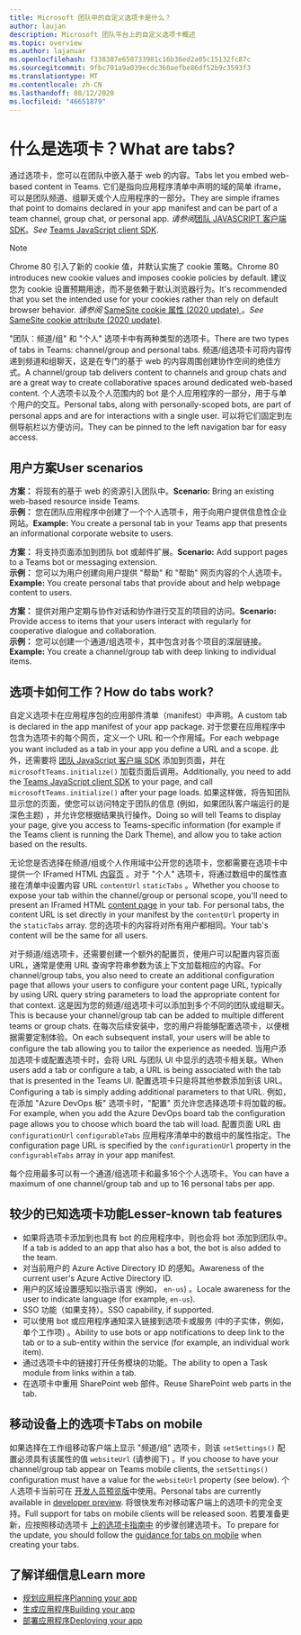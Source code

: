 ```yaml
---
title: Microsoft 团队中的自定义选项卡是什么？
author: laujan
description: Microsoft 团队平台上的自定义选项卡概述
ms.topic: overview
ms.author: lajanuar
ms.openlocfilehash: f338387e658733981c16b36ed2a05c15132fc87c
ms.sourcegitcommit: 9fbc701a9a039ecdc360aefbe86df52b9c3593f3
ms.translationtype: MT
ms.contentlocale: zh-CN
ms.lasthandoff: 08/12/2020
ms.locfileid: "46651879"
---
```

# <a name="what-are-tabs"></a><span data-ttu-id="5a09b-103">什么是选项卡？</span><span class="sxs-lookup"><span data-stu-id="5a09b-103">What are tabs?</span></span>

<span data-ttu-id="5a09b-104">通过选项卡，您可以在团队中嵌入基于 web 的内容。</span><span class="sxs-lookup"><span data-stu-id="5a09b-104">Tabs let you embed web-based content in Teams.</span></span> <span data-ttu-id="5a09b-105">它们是指向应用程序清单中声明的域的简单 iframe，可以是团队频道、组聊天或个人应用程序的一部分。</span><span class="sxs-lookup"><span data-stu-id="5a09b-105">They are simple iframes that point to domains declared in your app manifest and can be part of a team channel, group chat, or personal app.</span></span> <span data-ttu-id="5a09b-106">*请参阅*[团队 JAVASCRIPT 客户端 SDK](/javascript/api/overview/msteams-client)。</span><span class="sxs-lookup"><span data-stu-id="5a09b-106">*See* [Teams JavaScript client SDK](/javascript/api/overview/msteams-client).</span></span>

> [!NOTE]
> <span data-ttu-id="5a09b-107">Chrome 80 引入了新的 cookie 值，并默认实施了 cookie 策略。</span><span class="sxs-lookup"><span data-stu-id="5a09b-107">Chrome 80 introduces new cookie values and imposes cookie policies by default.</span></span> <span data-ttu-id="5a09b-108">建议您为 cookie 设置预期用途，而不是依赖于默认浏览器行为。</span><span class="sxs-lookup"><span data-stu-id="5a09b-108">It's recommended that you set the intended use for your cookies rather than rely on default browser behavior.</span></span> <span data-ttu-id="5a09b-109">*请参阅* [SameSite cookie 属性 (2020 update) ](../../resources/samesite-cookie-update.md)。</span><span class="sxs-lookup"><span data-stu-id="5a09b-109">*See* [SameSite cookie attribute (2020 update)](../../resources/samesite-cookie-update.md).</span></span>

<span data-ttu-id="5a09b-110">"团队：频道/组" 和 "个人" 选项卡中有两种类型的选项卡。</span><span class="sxs-lookup"><span data-stu-id="5a09b-110">There are two types of tabs in Teams: channel/group and personal tabs.</span></span> <span data-ttu-id="5a09b-111">频道/组选项卡可将内容传递到频道和组聊天，这是在专门的基于 web 的内容周围创建协作空间的绝佳方式。</span><span class="sxs-lookup"><span data-stu-id="5a09b-111">A channel/group tab delivers content to channels and group chats and are a great way to create collaborative spaces around dedicated web-based content.</span></span> <span data-ttu-id="5a09b-112">个人选项卡以及个人范围内的 bot 是个人应用程序的一部分，用于与单个用户的交互。</span><span class="sxs-lookup"><span data-stu-id="5a09b-112">Personal tabs, along with personally-scoped bots, are part of personal apps and are for interactions with a single user.</span></span> <span data-ttu-id="5a09b-113">可以将它们固定到左侧导航栏以方便访问。</span><span class="sxs-lookup"><span data-stu-id="5a09b-113">They can be pinned to the left navigation bar for easy access.</span></span>

## <a name="user-scenarios"></a><span data-ttu-id="5a09b-114">用户方案</span><span class="sxs-lookup"><span data-stu-id="5a09b-114">User scenarios</span></span>

<span data-ttu-id="5a09b-115">**方案：** 将现有的基于 web 的资源引入团队中。</span><span class="sxs-lookup"><span data-stu-id="5a09b-115">**Scenario:** Bring an existing web-based resource inside Teams.</span></span> \
<span data-ttu-id="5a09b-116">**示例：** 您在团队应用程序中创建了一个个人选项卡，用于向用户提供信息性企业网站。</span><span class="sxs-lookup"><span data-stu-id="5a09b-116">**Example:** You create a personal tab in your Teams app that presents an informational corporate website to users.</span></span>

<span data-ttu-id="5a09b-117">**方案：** 将支持页面添加到团队 bot 或邮件扩展。</span><span class="sxs-lookup"><span data-stu-id="5a09b-117">**Scenario:** Add support pages to a Teams bot or messaging extension.</span></span> \
<span data-ttu-id="5a09b-118">**示例：** 您可以为用户创建向用户提供 "帮助" 和 "帮助" 网页内容的个人选项卡。</span><span class="sxs-lookup"><span data-stu-id="5a09b-118">**Example:** You create personal tabs that provide about and help webpage content to users.</span></span>

<span data-ttu-id="5a09b-119">**方案：** 提供对用户定期与协作对话和协作进行交互的项目的访问。</span><span class="sxs-lookup"><span data-stu-id="5a09b-119">**Scenario:** Provide access to items that your users interact with regularly for cooperative dialogue and collaboration.</span></span> \
<span data-ttu-id="5a09b-120">**示例：** 您可以创建一个通道/组选项卡，其中包含对各个项目的深层链接。</span><span class="sxs-lookup"><span data-stu-id="5a09b-120">**Example:** You create a channel/group tab with deep linking to individual items.</span></span>

## <a name="how-do-tabs-work"></a><span data-ttu-id="5a09b-121">选项卡如何工作？</span><span class="sxs-lookup"><span data-stu-id="5a09b-121">How do tabs work?</span></span>

<span data-ttu-id="5a09b-122">自定义选项卡在应用程序包的应用部件清单（manifest）中声明。</span><span class="sxs-lookup"><span data-stu-id="5a09b-122">A custom tab is declared in the app manifest of your app package.</span></span> <span data-ttu-id="5a09b-123">对于您要在应用程序中包含为选项卡的每个网页，定义一个 URL 和一个作用域。</span><span class="sxs-lookup"><span data-stu-id="5a09b-123">For each webpage you want included as a tab in your app you define a URL and a scope.</span></span> <span data-ttu-id="5a09b-124">此外，还需要将 [团队 JavaScript 客户端 SDK](/javascript/api/overview/msteams-client) 添加到页面，并在 `microsoftTeams.initialize()` 加载页面后调用。</span><span class="sxs-lookup"><span data-stu-id="5a09b-124">Additionally, you need to add the [Teams JavaScript client SDK](/javascript/api/overview/msteams-client) to your page, and call `microsoftTeams.initialize()` after your page loads.</span></span> <span data-ttu-id="5a09b-125">如果这样做，将告知团队显示您的页面，使您可以访问特定于团队的信息 (例如，如果团队客户端运行的是深色主题) ，并允许您根据结果执行操作。</span><span class="sxs-lookup"><span data-stu-id="5a09b-125">Doing so will tell Teams to display your page, give you access to Teams-specific information (for example if the Teams client is running the Dark Theme), and allow you to take action based on the results.</span></span>

<span data-ttu-id="5a09b-126">无论您是否选择在频道/组或个人作用域中公开您的选项卡，您都需要在选项卡中提供一个 IFramed HTML [内容页](~/tabs/how-to/create-tab-pages/content-page.md) 。对于 "个人" 选项卡，将通过数组中的属性直接在清单中设置内容 URL `contentUrl` `staticTabs` 。</span><span class="sxs-lookup"><span data-stu-id="5a09b-126">Whether you choose to expose your tab within the channel/group or personal scope, you'll need to present an IFramed HTML [content page](~/tabs/how-to/create-tab-pages/content-page.md) in your tab. For personal tabs, the content URL is set directly in your manifest by the `contentUrl` property in the `staticTabs` array.</span></span> <span data-ttu-id="5a09b-127">您的选项卡的内容将对所有用户都相同。</span><span class="sxs-lookup"><span data-stu-id="5a09b-127">Your tab's content will be the same for all users.</span></span>

<span data-ttu-id="5a09b-128">对于频道/组选项卡，还需要创建一个额外的配置页，使用户可以配置内容页面 URL，通常是使用 URL 查询字符串参数为该上下文加载相应的内容。</span><span class="sxs-lookup"><span data-stu-id="5a09b-128">For channel/group tabs, you also need to create an additional configuration page that allows your users to configure your content page URL, typically by using URL query string parameters to load the appropriate content for that context.</span></span> <span data-ttu-id="5a09b-129">这是因为您的频道/组选项卡可以添加到多个不同的团队或组聊天。</span><span class="sxs-lookup"><span data-stu-id="5a09b-129">This is because your channel/group tab can be added to multiple different teams or group chats.</span></span> <span data-ttu-id="5a09b-130">在每次后续安装中，您的用户将能够配置选项卡，以便根据需要定制体验。</span><span class="sxs-lookup"><span data-stu-id="5a09b-130">On each subsequent install, your users will be able to configure the tab allowing you to tailor the experience as needed.</span></span> <span data-ttu-id="5a09b-131">当用户添加选项卡或配置选项卡时，会将 URL 与团队 UI 中显示的选项卡相关联。</span><span class="sxs-lookup"><span data-stu-id="5a09b-131">When users add a tab or configure a tab, a URL is being associated with the tab that is presented in the Teams UI.</span></span> <span data-ttu-id="5a09b-132">配置选项卡只是将其他参数添加到该 URL。</span><span class="sxs-lookup"><span data-stu-id="5a09b-132">Configuring a tab is simply adding additional parameters to that URL.</span></span> <span data-ttu-id="5a09b-133">例如，在添加 "Azure DevOps 板" 选项卡时，"配置" 页允许您选择选项卡将加载的板。</span><span class="sxs-lookup"><span data-stu-id="5a09b-133">For example, when you add the Azure DevOps board tab the configuration page allows you to choose which board the tab will load.</span></span> <span data-ttu-id="5a09b-134">配置页面 URL 由  `configurationUrl` `configurableTabs` 应用程序清单中的数组中的属性指定。</span><span class="sxs-lookup"><span data-stu-id="5a09b-134">The configuration page URL is specified by the  `configurationUrl` property in the `configurableTabs` array in your app manifest.</span></span>

<span data-ttu-id="5a09b-135">每个应用最多可以有一个通道/组选项卡和最多16个个人选项卡。</span><span class="sxs-lookup"><span data-stu-id="5a09b-135">You can have a maximum of one channel/group tab and up to 16 personal tabs per app.</span></span>

## <a name="lesser-known-tab-features"></a><span data-ttu-id="5a09b-136">较少的已知选项卡功能</span><span class="sxs-lookup"><span data-stu-id="5a09b-136">Lesser-known tab features</span></span>

* <span data-ttu-id="5a09b-137">如果将选项卡添加到也具有 bot 的应用程序中，则也会将 bot 添加到团队中。</span><span class="sxs-lookup"><span data-stu-id="5a09b-137">If a tab is added to an app that also has a bot, the bot is also added to the team.</span></span>
* <span data-ttu-id="5a09b-138">对当前用户的 Azure Active Directory ID 的感知。</span><span class="sxs-lookup"><span data-stu-id="5a09b-138">Awareness of the current user's Azure Active Directory ID.</span></span>
* <span data-ttu-id="5a09b-139">用户的区域设置感知以指示语言 (例如， `en-us`) 。</span><span class="sxs-lookup"><span data-stu-id="5a09b-139">Locale awareness for the user to indicate language (for example, `en-us`).</span></span>
* <span data-ttu-id="5a09b-140">SSO 功能（如果支持）。</span><span class="sxs-lookup"><span data-stu-id="5a09b-140">SSO capability, if supported.</span></span>
* <span data-ttu-id="5a09b-141">可以使用 bot 或应用程序通知深入链接到选项卡或服务 (中的子实体，例如，单个工作项) 。</span><span class="sxs-lookup"><span data-stu-id="5a09b-141">Ability to use bots or app notifications to deep link to the tab or to a sub-entity within the service (for example, an individual work item).</span></span>
* <span data-ttu-id="5a09b-142">通过选项卡中的链接打开任务模块的功能。</span><span class="sxs-lookup"><span data-stu-id="5a09b-142">The ability to open a Task module from links within a tab.</span></span>
* <span data-ttu-id="5a09b-143">在选项卡中重用 SharePoint web 部件。</span><span class="sxs-lookup"><span data-stu-id="5a09b-143">Reuse SharePoint web parts in the tab.</span></span>

## <a name="tabs-on-mobile"></a><span data-ttu-id="5a09b-144">移动设备上的选项卡</span><span class="sxs-lookup"><span data-stu-id="5a09b-144">Tabs on mobile</span></span>

<span data-ttu-id="5a09b-145">如果选择在工作组移动客户端上显示 "频道/组" 选项卡，则该 `setSettings()` 配置必须具有该属性的值 `websiteUrl` (请参阅下) 。</span><span class="sxs-lookup"><span data-stu-id="5a09b-145">If you choose to have your channel/group tab appear on Teams mobile clients, the `setSettings()` configuration must have a value for the `websiteUrl` property (see below).</span></span> <span data-ttu-id="5a09b-146">个人选项卡当前可在 [开发人员预览版](~/resources/dev-preview/developer-preview-intro.md)中使用。</span><span class="sxs-lookup"><span data-stu-id="5a09b-146">Personal tabs are currently available in [developer preview](~/resources/dev-preview/developer-preview-intro.md).</span></span> <span data-ttu-id="5a09b-147">将很快发布对移动客户端上的选项卡的完全支持。</span><span class="sxs-lookup"><span data-stu-id="5a09b-147">Full support for tabs on mobile clients will be released soon.</span></span> <span data-ttu-id="5a09b-148">若要准备更新，应按照移动选项卡 [上的选项卡指南中](~/tabs/design/tabs-mobile.md) 的步骤创建选项卡。</span><span class="sxs-lookup"><span data-stu-id="5a09b-148">To prepare for the update, you should follow the [guidance for tabs on mobile](~/tabs/design/tabs-mobile.md) when creating your tabs.</span></span>

## <a name="learn-more"></a><span data-ttu-id="5a09b-149">了解详细信息</span><span class="sxs-lookup"><span data-stu-id="5a09b-149">Learn more</span></span>

* [<span data-ttu-id="5a09b-150">规划应用程序</span><span class="sxs-lookup"><span data-stu-id="5a09b-150">Planning your app</span></span>](../../concepts/extensibility-points.md)
* [<span data-ttu-id="5a09b-151">生成应用程序</span><span class="sxs-lookup"><span data-stu-id="5a09b-151">Building your app</span></span>](../../concepts/building-an-app.md)
* [<span data-ttu-id="5a09b-152">部署应用程序</span><span class="sxs-lookup"><span data-stu-id="5a09b-152">Deploying your app</span></span>](../../concepts/deploy-and-publish/overview.md)
